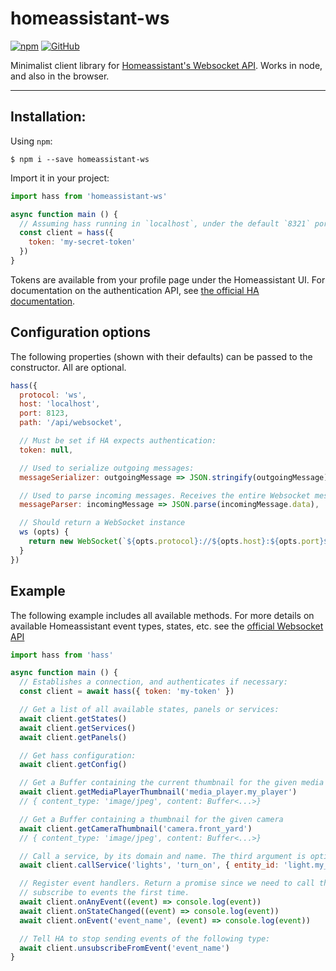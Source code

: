 # homeassistant-ws

[![npm](https://img.shields.io/npm/v/homeassistant-ws?color=%23ff11dd&style=flat-square)](https://www.npmjs.com/package/homeassistant-ws)
[![GitHub](https://img.shields.io/github/license/filp/homeassistant-ws?style=flat-square)](https://github.com/filp/homeassistant-ws/blob/master/LICENSE.md)

Minimalist client library for [Homeassistant's Websocket API](https://developers.home-assistant.io/docs/external_api_websocket). Works in node, and also in the browser.

---

## Installation:

Using `npm`:

```shell
$ npm i --save homeassistant-ws
```

Import it in your project:

```js
import hass from 'homeassistant-ws'

async function main () {
  // Assuming hass running in `localhost`, under the default `8321` port:
  const client = hass({
    token: 'my-secret-token'
  })
}
```

Tokens are available from your profile page under the Homeassistant UI. For documentation on the authentication API, see [the official HA documentation](https://developers.home-assistant.io/docs/auth_api/).


## Configuration options

The following properties (shown with their defaults) can be passed to the constructor. All are optional.

```js
hass({
  protocol: 'ws',
  host: 'localhost',
  port: 8123,
  path: '/api/websocket',

  // Must be set if HA expects authentication:
  token: null,

  // Used to serialize outgoing messages: 
  messageSerializer: outgoingMessage => JSON.stringify(outgoingMessage),

  // Used to parse incoming messages. Receives the entire Websocket message object:
  messageParser: incomingMessage => JSON.parse(incomingMessage.data),

  // Should return a WebSocket instance
  ws (opts) {
    return new WebSocket(`${opts.protocol}://${opts.host}:${opts.port}${opts.path}`)
  }
})
```

## Example

The following example includes all available methods. For more details on available Homeassistant event types, states, etc. see the [official Websocket API](https://developers.home-assistant.io/docs/external_api_websocket)

```js
import hass from 'hass'

async function main () {
  // Establishes a connection, and authenticates if necessary:
  const client = await hass({ token: 'my-token' })

  // Get a list of all available states, panels or services:
  await client.getStates()
  await client.getServices()
  await client.getPanels()

  // Get hass configuration:
  await client.getConfig()

  // Get a Buffer containing the current thumbnail for the given media player
  await client.getMediaPlayerThumbnail('media_player.my_player')
  // { content_type: 'image/jpeg', content: Buffer<...>}

  // Get a Buffer containing a thumbnail for the given camera
  await client.getCameraThumbnail('camera.front_yard')
  // { content_type: 'image/jpeg', content: Buffer<...>}

  // Call a service, by its domain and name. The third argument is optional.
  await client.callService('lights', 'turn_on', { entity_id: 'light.my_light' })

  // Register event handlers. Return a promise since we need to call the HA API to
  // subscribe to events the first time.
  await client.onAnyEvent((event) => console.log(event))
  await client.onStateChanged((event) => console.log(event))
  await client.onEvent('event_name', (event) => console.log(event))

  // Tell HA to stop sending events of the following type:
  await client.unsubscribeFromEvent('event_name')
}
```

